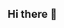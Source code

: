 ## Hi there 👋

<!--
**ira-nh/ira-nh** is a ✨ _special_ ✨ repository because its `README.md` (this file) appears on your GitHub profile.

Here are some ideas to get you started:

- 🔭 I’m currently working on ... my undergraduate degree in Biotechnology Engineering, currently in my second year.
- 🌱 I’m currently learning ... R programming and data analytics.
- 👯 I’m looking to collaborate on ... bioinformatics (knowledge as well as potential future applications, perhaps through research!)
- 🤔 I’m looking for help with ... understanding which skills I can learn or enhance that would be useful for future employability and personal learning growth. 
- 💬 Ask me about ... anything I have done/ if you would like to collaborate or understand more about my work!
- 📫 How to reach me: ... ira.mitmpl2024@learner.manipal.edu
- 😄 Pronouns: ... she/her
- ⚡ Fun fact: ... I love learning new things in most fields. Outside of coding and biology, my passions include music, politics, and fitness.
-->

